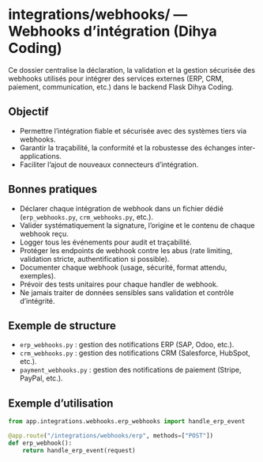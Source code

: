 # integrations/webhooks/ — Webhooks d’intégration (Dihya Coding)

Ce dossier centralise la déclaration, la validation et la gestion sécurisée des webhooks utilisés pour intégrer des services externes (ERP, CRM, paiement, communication, etc.) dans le backend Flask Dihya Coding.

## Objectif

- Permettre l’intégration fiable et sécurisée avec des systèmes tiers via webhooks.
- Garantir la traçabilité, la conformité et la robustesse des échanges inter-applications.
- Faciliter l’ajout de nouveaux connecteurs d’intégration.

## Bonnes pratiques

- Déclarer chaque intégration de webhook dans un fichier dédié (`erp_webhooks.py`, `crm_webhooks.py`, etc.).
- Valider systématiquement la signature, l’origine et le contenu de chaque webhook reçu.
- Logger tous les événements pour audit et traçabilité.
- Protéger les endpoints de webhook contre les abus (rate limiting, validation stricte, authentification si possible).
- Documenter chaque webhook (usage, sécurité, format attendu, exemples).
- Prévoir des tests unitaires pour chaque handler de webhook.
- Ne jamais traiter de données sensibles sans validation et contrôle d’intégrité.

## Exemple de structure

- `erp_webhooks.py` : gestion des notifications ERP (SAP, Odoo, etc.).
- `crm_webhooks.py` : gestion des notifications CRM (Salesforce, HubSpot, etc.).
- `payment_webhooks.py` : gestion des notifications de paiement (Stripe, PayPal, etc.).

## Exemple d’utilisation

```python
from app.integrations.webhooks.erp_webhooks import handle_erp_event

@app.route("/integrations/webhooks/erp", methods=["POST"])
def erp_webhook():
    return handle_erp_event(request)